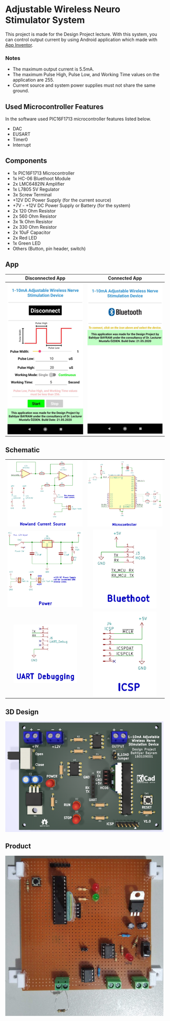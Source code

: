# Adjustable Wireless Neuro Stimulator System
This project is made for the Design Project lecture. With this system, you can control output current by using Android application which made with [App Inventor](http://ai2.appinventor.mit.edu/).
### Notes
- The maximum output current is 5.5mA.
- The maximum Pulse High, Pulse Low, and Working Time values on the application are 255.
- Current source and system power supplies must not share the same ground.

## Used Microcontroller Features
In the software used PIC16F1713 microcontroller features listed below.
- DAC
- EUSART
- Timer0
- Interrupt

## Components
- 1x PIC16F1713 Microcontroller
- 1x HC-06 Bluethoot Module
- 2x LMC6482IN Amplifier
- 1x L7805 5V Regulator
- 3x Screw Terminal
- +12V DC Power Supply (for the current source)
- +7V - +12V DC Power Supply or Battery (for the system)
- 2x 120 Ohm Resistor
- 2x 560 Ohm Resistor
- 3x 1k Ohm Resistor
- 2x 330 Ohm Resistor
- 2x 10uF Capacitor
- 2x Red LED
- 1x Green LED
- Others (Button, pin header, switch)

## App
| Disconnected App  | Connected App |
| :-------------: | :-------------: |
| <img src="Pictures/App/app-connected.jpg" width="250">  | <img src="Pictures/App/app-disconnected.jpg" width="250">  |

## Schematic
|   |  |
| :-------------: | :-------------: |
| <img src="Pictures/Design/Schematic-Current-Source.png" width="400">  | <img src="Pictures/Design/Schematic-Microcontroller.png" width="400">  |
| <img src="Pictures/Design/Schematic-Power.png" width="400">  | <img src="Pictures/Design/Schematic-Bluethoot.png" width="200">  |
| <img src="Pictures/Design/Schematic-UART-Debugging.png" width="200">  | <img src="Pictures/Design/Schematic-ICSP.png" width="200">  |

## 3D Design
<img src="Pictures/Design/3D-front.png" width="500">

## Product
<img src="Pictures/Production/circuit-front.jpg" width="500">
